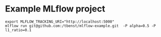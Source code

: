 # Example MLflow project
```
export MLFLOW_TRACKING_URI="http://localhost:5000"
mlflow run git@github.com:/tbenst/mlflow-example.git  -P alpha=0.5 -P l1_ratio=0.1
```
